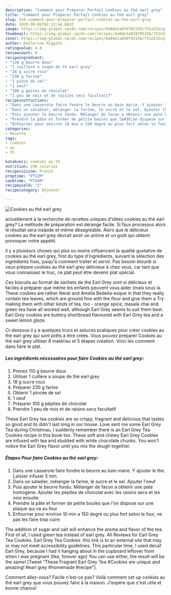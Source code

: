 ```yaml
---
description: "Comment pour Préparer Parfait Cookies au thé earl grey"
title: "Comment pour Préparer Parfait Cookies au thé earl grey"
slug: 524-comment-pour-preparer-parfait-cookies-au-the-earl-grey
date: 2020-08-06T02:13:44.862Z
image: https://img-global.cpcdn.com/recipes/da0de2a859705156/751x532cq70/cookies-au-the-earl-grey-photo-principale-de-la-recette.jpg
thumbnail: https://img-global.cpcdn.com/recipes/da0de2a859705156/751x532cq70/cookies-au-the-earl-grey-photo-principale-de-la-recette.jpg
cover: https://img-global.cpcdn.com/recipes/da0de2a859705156/751x532cq70/cookies-au-the-earl-grey-photo-principale-de-la-recette.jpg
author: Katharine Higgins
ratingvalue: 4.8
reviewcount: 8
recipeingredient:
- "110 g beurre doux"
- "1 cuillere a soupe de th earl grey"
- "18 g sucre roux"
- "230 g farine"
- "1 pince de sel"
- "1 oeuf"
- "100 g ppites de chocolat"
- "1 peu de noix et de raisins secs facultatif"
recipeinstructions:
- "Dans une casserole faire fondre le beurre au bain marie. Y ajouter le thé. Laisser infuser 5 min."
- "Dans un saladier, mélanger la farine, le sucre et le sel. Ajouter l&#39;oeuf"
- "Puis ajouter le beurre fondu. Mélanger de facon a obtenir une pate homogène. Ajouter les pépites de chocolat avec les raisins secs et les noix ensuite."
- "Prendre la pâte et former de petite boules que l&#39;on dispose sur une plaque qui va au four"
- "Enfourner pour environ 10 min a 150 degré ou plus fort selon le four, ne pas les faire trop cuire"
categories:
- Recette
tags:
- cookies
- au
- th

katakunci: cookies au th 
nutrition: 198 calories
recipecuisine: French
preptime: "PT12M"
cooktime: "PT44M"
recipeyield: "2"
recipecategory: Déjeuner

---
```



![Cookies au thé earl grey](https://img-global.cpcdn.com/recipes/da0de2a859705156/751x532cq70/cookies-au-the-earl-grey-photo-principale-de-la-recette.jpg)

actuellement à la recherche de recettes uniques d'idées cookies au thé earl grey? La méthode de préparation est dérange facile. Si faux processus alors le résultat sera insipide et même désagréable. Alors que le délicieux cookies au thé earl grey devrait avoir un arôme et un goût qui obtenir provoquer notre appétit.

Il y a plusieurs choses qui plus ou moins influencent la qualité gustative de cookies au thé earl grey, first du type d'ingrédients, suivant la sélection des ingrédients frais, jusqu'à comment traiter et servir. Pas besoin étourdi si veux prépare cookies au thé earl grey délicieux à chez vous, car tant que vous connaissez le truc, ce plat peut être devenir plat spécial.

Ces biscuits au format de sachets de thé Earl Grey sont si délicieux et faciles à préparer que même les enfants peuvent vous aider (mais sous la. These cookies are rather literal and Amelia Bedelia-esque in that they really contain tea leaves, which are ground fine with the flour and give them a Try making them with other kinds of tea, too - orange spice, masala chai and green tea have all worked well, although Earl Grey seems to suit them best. Earl Grey cookies are buttery shortbread flavoured with Earl Grey tea and a sweet lemon glaze.


Ci-dessous il y a quelques trucs et astuces pratiques pour créer cookies au thé earl grey qui sont prêts à être créés. Vous pouvez préparer Cookies au thé earl grey utiliser 8 matériau et 5 étapes création. Voici les comment dans faire le plat.

<!--inarticleads1-->

##### Les ingrédients nécessaires pour faire Cookies au thé earl grey:

1. Prenez 110 g beurre doux
1. Utiliser 1 cuillere a soupe de thé earl grey
1.  18 g sucre roux
1. Préparer 230 g farine
1. Obtenir 1 pincée de sel
1.  1 oeuf
1. Préparer 100 g pépites de chocolat
1. Prendre 1 peu de noix et de raisins secs facultatif


These Earl Grey tea cookies are so crispy, fragrant and delicious that tastes so good and its didn&#39;t last long in our house. Love sent me some Earl Grey Tea during Christmas, I suddenly remember there is an Earl Grey Tea Cookies recipe in this book too. These soft and chewy Earl Grey Cookies are infused with tea and studded with white chocolate chunks. You won&#39;t notice the Earl Grey flavor until you mix the dough together. 

<!--inarticleads2-->

##### Étapes Pour faire Cookies au thé earl grey:

1. Dans une casserole faire fondre le beurre au bain marie. Y ajouter le thé. Laisser infuser 5 min.
1. Dans un saladier, mélanger la farine, le sucre et le sel. Ajouter l&#39;oeuf
1. Puis ajouter le beurre fondu. Mélanger de facon a obtenir une pate homogène. Ajouter les pépites de chocolat avec les raisins secs et les noix ensuite.
1. Prendre la pâte et former de petite boules que l&#39;on dispose sur une plaque qui va au four
1. Enfourner pour environ 10 min a 150 degré ou plus fort selon le four, ne pas les faire trop cuire


The addition of sugar and salt will enhance the aroma and flavor of the tea. First of all, I used green tea instead of earl grey. All Reviews for Earl Grey Tea Cookies. Earl Grey Tea Cookies. this link is to an external site that may or may not meet accessibility guidelines. This particular time, I used decaf Earl Grey, because I had it hanging about in the cupboard leftover from when I was pregnant (like, forever ago) You can use either, the result will be the same! [Tweet &#34;These Fragrant Earl Grey Tea #Cookies are unique and amazing! #earl grey #homemade #recipe&#34;]. 


Comment allez-vous? Facile n'est-ce pas? Voilà comment set up cookies au thé earl grey que vous pouvez faire à la maison. J'espère que c'est utile et bonne chance!
